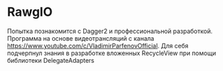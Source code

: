 # RawgIO
Попытка познакомится с Dagger2 и профессиональной разработкой. Программа на основе видеотрансляций с канала https://www.youtube.com/c/VladimirParfenovOfficial.
Для себя подчерпнул знания в разработке вложенных RecycleView при помощи библиотеки DelegateAdapters 
